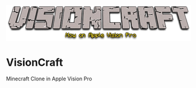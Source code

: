 ![VisionCraft Logo](VisionCraft/Assets.xcassets/Logo.imageset/image.png)

# VisionCraft
 Minecraft Clone in Apple Vision Pro
